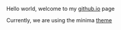 Hello world, welcome to my [github.io](mentors4edu.github.io) page

Currently, we are using the minima [theme](https://github.com/jekyll/minima/blob/master/_sass/minima/_syntax-highlighting.scss)
